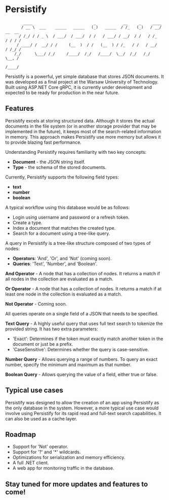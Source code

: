 
# Persistify
                                                                                  
            ____                           _            __     _     ____             
           / __ \  ___    _____   _____   (_)   _____  / /_   (_)   / __/   __  __    
          / /_/ / / _ \  / ___/  / ___/  / /   / ___/ / __/  / /   / /_    / / / /    
         / ____/ /  __/ / /     (__  )  / /   (__  ) / /_   / /   / __/   / /_/ /     
        /_/      \___/ /_/     /____/  /_/   /____/  \__/  /_/   /_/      \__, /      
                                                                         /____/       
                                                                                      
Persistify is a powerful, yet simple database that stores JSON documents. It was developed as a final project at the Warsaw University of Technology. Built using ASP.NET Core gRPC, it is currently under development and expected to be ready for production in the near future.
## Features

Persistify excels at storing structured data. Although it stores the actual documents in the file system (or in another storage provider that may be implemented in the future), it keeps most of the search-related information in memory. This approach makes Persistify use more memory but allows it to provide blazing fast performance.

Understanding Persistify requires familiarity with two key concepts:
- **Document** - the JSON string itself.
- **Type** - the schema of the stored documents.

Currently, Persistify supports the following field types:
- **text**
- **number**
- **boolean**

A typical workflow using this database would be as follows:
- Login using username and password or a refresh token.
- Create a type.
- Index a document that matches the created type.
- Search for a document using a tree-like query.

A query in Persistify is a tree-like structure composed of two types of nodes:
- **Operators**: 'And', 'Or', and 'Not' (coming soon).
- **Queries**: 'Text', 'Number', and 'Boolean'.

**And Operator** - A node that has a collection of nodes. It returns a match if all nodes in the collection are evaluated as a match.

**Or Operator** - A node that has a collection of nodes. It returns a match if at least one node in the collection is evaluated as a match.

**Not Operator** - Coming soon.

All queries operate on a single field of a JSON that needs to be specified.

**Text Query** - A highly useful query that uses full text search to tokenize the provided string. It has two extra parameters:

- 'Exact': Determines if the token must exactly match another token in the document or just be a prefix.
- 'CaseSensitive': Determines whether the query is case-sensitive.

**Number Query** - Allows querying a range of numbers. To query an exact number, specify the minimum and maximum as that number.

**Boolean Query** - Allows querying the value of a field, either true or false.


## Typical use cases

Persistify was designed to allow the creation of an app using Persistify as the only database in the system. However, a more typical use case would involve using Persistify for its rapid read and full-text search capabilities. It can also be used as a cache layer.
## Roadmap

- Support for 'Not' operator.
- Support for '?' and '*' wildcards.
- Optimizations for serialization and memory efficiency.
- A full .NET client.
- A web app for monitoring traffic in the database.
## Stay tuned for more updates and features to come!
